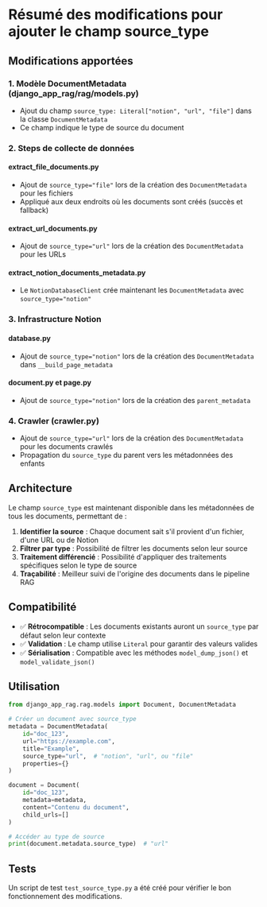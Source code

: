 # Résumé des modifications pour ajouter le champ source_type

## Modifications apportées

### 1. Modèle DocumentMetadata (django_app_rag/rag/models.py)
- Ajout du champ `source_type: Literal["notion", "url", "file"]` dans la classe `DocumentMetadata`
- Ce champ indique le type de source du document

### 2. Steps de collecte de données

#### extract_file_documents.py
- Ajout de `source_type="file"` lors de la création des `DocumentMetadata` pour les fichiers
- Appliqué aux deux endroits où les documents sont créés (succès et fallback)

#### extract_url_documents.py  
- Ajout de `source_type="url"` lors de la création des `DocumentMetadata` pour les URLs

#### extract_notion_documents_metadata.py
- Le `NotionDatabaseClient` crée maintenant les `DocumentMetadata` avec `source_type="notion"`

### 3. Infrastructure Notion

#### database.py
- Ajout de `source_type="notion"` lors de la création des `DocumentMetadata` dans `__build_page_metadata`

#### document.py et page.py
- Ajout de `source_type="notion"` lors de la création des `parent_metadata`

### 4. Crawler (crawler.py)
- Ajout de `source_type="url"` lors de la création des `DocumentMetadata` pour les documents crawlés
- Propagation du `source_type` du parent vers les métadonnées des enfants

## Architecture

Le champ `source_type` est maintenant disponible dans les métadonnées de tous les documents, permettant de :

1. **Identifier la source** : Chaque document sait s'il provient d'un fichier, d'une URL ou de Notion
2. **Filtrer par type** : Possibilité de filtrer les documents selon leur source
3. **Traitement différencié** : Possibilité d'appliquer des traitements spécifiques selon le type de source
4. **Traçabilité** : Meilleur suivi de l'origine des documents dans le pipeline RAG

## Compatibilité

- ✅ **Rétrocompatible** : Les documents existants auront un `source_type` par défaut selon leur contexte
- ✅ **Validation** : Le champ utilise `Literal` pour garantir des valeurs valides
- ✅ **Sérialisation** : Compatible avec les méthodes `model_dump_json()` et `model_validate_json()`

## Utilisation

```python
from django_app_rag.rag.models import Document, DocumentMetadata

# Créer un document avec source_type
metadata = DocumentMetadata(
    id="doc_123",
    url="https://example.com",
    title="Example",
    source_type="url",  # "notion", "url", ou "file"
    properties={}
)

document = Document(
    id="doc_123",
    metadata=metadata,
    content="Contenu du document",
    child_urls=[]
)

# Accéder au type de source
print(document.metadata.source_type)  # "url"
```

## Tests

Un script de test `test_source_type.py` a été créé pour vérifier le bon fonctionnement des modifications.
